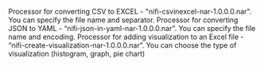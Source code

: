 Processor for converting CSV to EXCEL - "nifi-csvinexcel-nar-1.0.0.0.nar". You can specify the file name and separator.
Processor for converting JSON to YAML - “nifi-json-in-yaml-nar-1.0.0.0.nar”. You can specify the file name and encoding.
Processor for adding visualization to an Excel file - “nifi-create-visualization-nar-1.0.0.0.nar”. You can choose the type of visualization (histogram, graph, pie chart)
